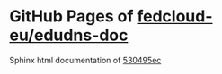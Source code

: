 GitHub Pages of [fedcloud-eu/edudns-doc](https://github.com/fedcloud-eu/edudns-doc.git)
===
Sphinx html documentation of [530495ec](https://github.com/fedcloud-eu/edudns-doc/tree/530495ecd0d4ab3a04c62b68b5e634c91312cea2)
